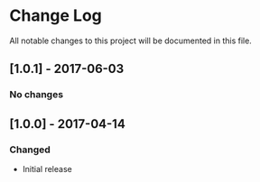 # Change Log
All notable changes to this project will be documented in this file.

## [1.0.1] - 2017-06-03
### No changes

## [1.0.0] - 2017-04-14
### Changed
- Initial release